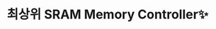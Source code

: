 <p align="center">
  <h1 align="center">최상위 SRAM Memory Controller✨</h1>

<p align="center">

</p>
<p align="center">

</p>
